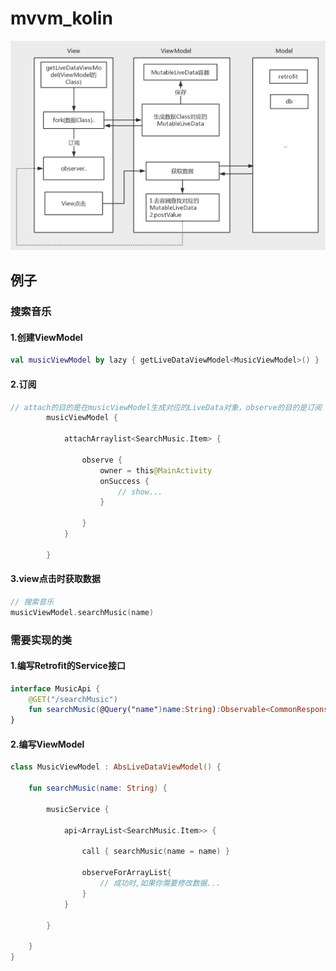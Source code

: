 # mvvm_kolin

![mvvm_kolin.png](./assets/mvvm_kotlin.png)

## 例子
### 搜索音乐
#### 1.创建ViewModel
```kotlin
val musicViewModel by lazy { getLiveDataViewModel<MusicViewModel>() }
```
    

#### 2.订阅
```kotlin
// attach的目的是在musicViewModel生成对应的LiveData对象，observe的目的是订阅
        musicViewModel {

            attachArraylist<SearchMusic.Item> {

                observe {
                    owner = this@MainActivity
                    onSuccess {
                        // show...
                    }

                }
            }

        }
```

#### 3.view点击时获取数据
```kotlin
// 搜索音乐
musicViewModel.searchMusic(name)
```

### 需要实现的类
#### 1.编写Retrofit的Service接口
```kotlin
interface MusicApi {
    @GET("/searchMusic")
    fun searchMusic(@Query("name")name:String):Observable<CommonResponse<ArrayList<SearchMusic.Item>>>
}
```
#### 2.编写ViewModel
```kotlin
class MusicViewModel : AbsLiveDataViewModel() {

    fun searchMusic(name: String) {

        musicService {

            api<ArrayList<SearchMusic.Item>> {

                call { searchMusic(name = name) }

                observeForArrayList{
                    // 成功时,如果你需要修改数据...
                }
            }

        }
        
    }
}
```